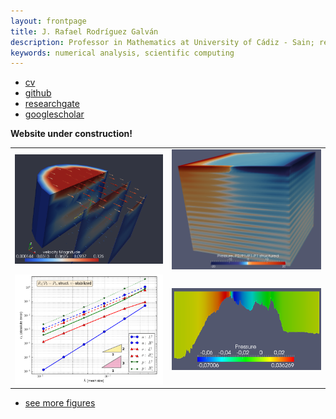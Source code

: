 ```yaml
---
layout: frontpage
title: J. Rafael Rodríguez Galván
description: Professor in Mathematics at University of Cádiz - Sain; research in numerical analysis
keywords: numerical analysis, scientific computing
---
```


<div class="navbar">
  <div class="navbar-inner">
      <ul class="nav">
          <li><a href="{{ BASE_PATH }}/assets/rrgalvan_cv.pdf">cv</a></li>
          <li><a href="https://github.com/rrgalvan">github</a></li>
          <li><a href="https://www.researchgate.net/profile/J_Rafael_Galvan">researchgate</a></li>
          <li><a href="https://scholar.google.com/citations?user=uFldLV4AAAAJ">googlescholar</a></li>
      </ul>
  </div>
</div>

**Website under construction!**

<table class="wide">
<tr>
  <td class="left">
    <!-- <a href="pages/publpics/iplotCorr.html"> -->
        <img src="assets/publpics/113138803.png" alt="" title="Velocity flow 3D"/>
    <!-- </a> -->
  </td>
  <td class="right">
    <!-- <a href="pages/publpics/tian2016_fig4.html"> -->
        <img src="assets/publpics/211-1-str_ustab.png" alt="Stokes 3D (P2,P1,P1)-P1 unstability" title="Stokes 3D (P2,P1,P1)-P1 unstability"/>
    <!-- </a> -->
  </td>
</tr>
<tr>
  <td class="left">
    <!-- <a href="pages/publpics/samplemixups_fig7.html"> -->
        <img src="assets/publpics/22-1-vstab.png" alt="(P2,P2)-P1 vertical stabilization" title="Convergence orders (P2,P2)-P1 v-stab"/>
    <!-- </a> -->
  </td>
  <td class="right">
    <!-- <a href="pages/publpics/isletc6_fig4.html"> -->
        <img src="assets/publpics/gibraltar-pressure-2d.png" alt="Gibraltar Strait pressure" title="Gibraltar strait pressure"/>
    <!-- </a> -->
  </td>
</tr>
</table>

<div class="navbar">
  <div class="navbar-inner">
      <ul class="nav">
          <li><a href="morefigs.html">see more figures</a></li>
      </ul>
  </div>
</div>

